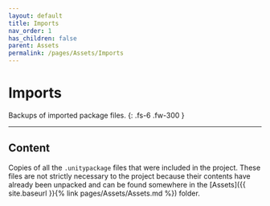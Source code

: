 ```yaml
---
layout: default
title: Imports
nav_order: 1
has_children: false
parent: Assets
permalink: /pages/Assets/Imports
---
```


# Imports
Backups of imported package files.
{: .fs-6 .fw-300 }

---

## Content

Copies of all the `.unitypackage` files that were included in the project. These files are not strictly necessary to the project because their contents have already been unpacked and can be found somewhere in the [Assets]({{ site.baseurl }}{% link pages/Assets/Assets.md %}) folder.

